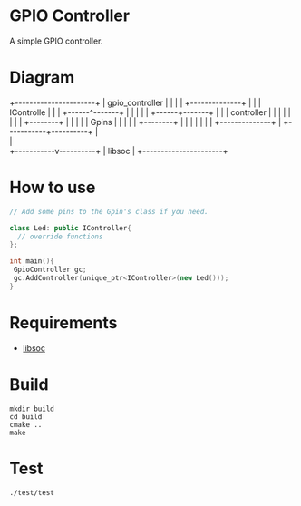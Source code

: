 # GPIO Controller

A simple GPIO controller.


# Diagram

+----------------------+
|   gpio_controller    |
|                      |
|   +--------------+   |
|   |  IControlle  |   |
|   +------^-------+   |
|          |           |
|   +------+-------+   |
|   |  controller  |   |
|   |              |   |
|   |  +--------+  |   |
|   |  | Gpins  |  |   |
|   |  +--------+  |   |
|   |              |   |
|   +--------------+   |
+-----------+----------+
            |           
            |           
+-----------v----------+
|         libsoc       |
+----------------------+

# How to use

```c++
// Add some pins to the Gpin's class if you need.

class Led: public IController{
  // override functions
};

int main(){
 GpioController gc;
 gc.AddController(unique_ptr<IController>(new Led()));
}

```

# Requirements
* [libsoc](https://github.com/jackmitch/libsoc)


# Build

```
mkdir build
cd build
cmake ..
make
```


# Test

```
./test/test

```
